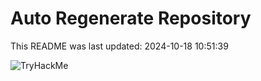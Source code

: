 # Auto Regenerate Repository

This README was last updated: 2024-10-18 10:51:39

 ![TryHackMe](https://tryhackme.com/badge/533634)